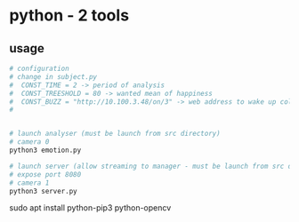 # python - 2 tools
 
## usage

```bash
# configuration
# change in subject.py
#  CONST_TIME = 2 -> period of analysis
#  CONST_TREESHOLD = 80 -> wanted mean of happiness 
#  CONST_BUZZ = "http://10.100.3.48/on/3" -> web address to wake up collaboratpor
# 


# launch analyser (must be launch from src directory)
# camera 0 
python3 emotion.py

# launch server (allow streaming to manager - must be launch from src directory)
# expose port 8080
# camera 1 
python3 server.py 

```

sudo apt install python-pip3 python-opencv